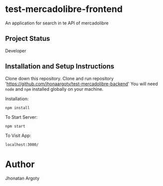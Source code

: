 # test-mercadolibre-frontend

An application for search in te API of mercadolibre

## Project Status

Developer

## Installation and Setup Instructions

Clone down this repository.
Clone and run repository 'https://github.com/jhonaargoty/test-mercadolibre-backend'
You will need `node` and `npm` installed globally on your machine.

Installation:

`npm install`

To Start Server:

`npm start`

To Visit App:

`localhost:3000/`

# Author

Jhonatan Argoty
